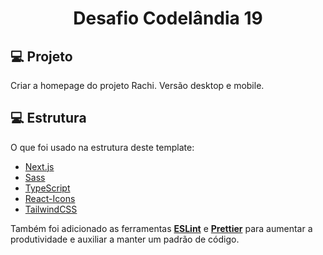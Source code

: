 <h1 align="center">Desafio Codelândia 19</h1>

## 💻 Projeto

Criar a homepage do projeto Rachi. Versão desktop e mobile.

## 💻 Estrutura

O que foi usado na estrutura deste template:

-  [Next.js](https://nextjs.org/)
-  [Sass](https://sass-lang.com/)
-  [TypeScript](https://www.typescriptlang.org/)
-  [React-Icons](https://react-icons.netlify.com/)
-  [TailwindCSS](https://tailwindcss.com/)

Também foi adicionado as ferramentas [**ESLint**](https://eslint.org/) e [**Prettier**](https://prettier.io/) para aumentar a produtividade e auxiliar a manter um padrão de código.
